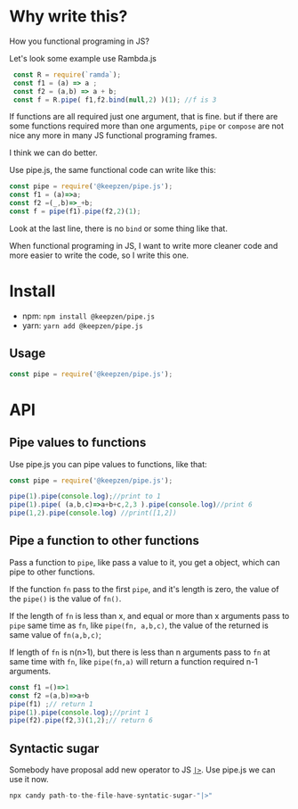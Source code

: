 # Why write this?
How you functional programing in JS?

Let's look some example use Rambda.js

```js
 const R = require(`ramda`);
 const f1 = (a) => a ;
 const f2 = (a,b) => a + b;
 const f = R.pipe( f1,f2.bind(null,2) )(1); //f is 3
```

If functions are all required just one argument, that is fine. but if there
are some functions required more than one arguments, `pipe` or `compose` are
not nice any more in many  JS functional programing frames.

I think we can do better.

Use pipe.js, the same functional code can write like this:

```js
const pipe = require('@keepzen/pipe.js');
const f1 = (a)=>a;
const f2 =(_,b)=>_+b;
const f = pipe(f1).pipe(f2,2)(1);
```
Look at the last line, there is no `bind` or some thing like that.

When functional programing in JS, I want to write more cleaner code and more
easier to write the code, so I write this one.

# Install
 + npm:
   `npm install @keepzen/pipe.js`
 + yarn:
   `yarn add @keepzen/pipe.js`  

## Usage
```js
const pipe = require('@keepzen/pipe.js');
```   
# API

## Pipe values to functions

Use pipe.js you can pipe values to functions, like that:

```js
const pipe = require('@keepzen/pipe.js');

pipe(1).pipe(console.log);//print to 1
pipe(1).pipe( (a,b,c)=>a+b+c,2,3 ).pipe(console.log)//print 6
pipe(1,2).pipe(console.log) //print([1,2])
```

## Pipe a function to other functions
Pass a function to `pipe`, like pass a value to it, you get a object,
which can pipe to other functions.

If the function `fn` pass to the first `pipe`, and it's length is zero,
the value of the `pipe()` is the value of `fn()`.

If the length of `fn` is less than x, and equal or more than x arguments pass
to `pipe` same time as `fn`, like `pipe(fn, a,b,c)`, the value of the returned
is same value of `fn(a,b,c)`;

If length of `fn` is n(n>1), but there is less than n arguments pass to `fn` at
same time with `fn`, like `pipe(fn,a)` will return a function required n-1
arguments.

```js
const f1 =()=>1
const f2 =(a,b)=>a+b
pipe(f1) ;// return 1
pipe(1).pipe(console.log);//print 1
pipe(f2).pipe(f2,3)(1,2);// return 6
```
## Syntactic sugar

Somebody have proposal add new operator to JS
[`|>`](https://yanis.blog/the-pipeline-operator-in-javascript/). Use pipe.js
we can use it now.

```js
npx candy path-to-the-file-have-syntatic-sugar-"|>"
```
